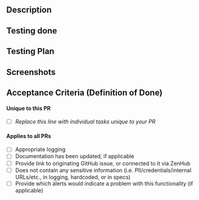 ## Description
<!-- Please explain the changes you made here. -->

## Testing done
<!-- Please explain local testing done, this can include
automated testing, manual testing, cross browser testing -->

## Testing Plan
<!-- Please explain testing planned this can include
automated testing, manual testing, cross browser testing -->

## Screenshots
<!-- Please provide screenshots of UI changes if applicable -->

## Acceptance Criteria (Definition of Done)

#### Unique to this PR
<!-- This would be a good place to include feature flag check item and info, specific dashboards and instrumentation check item and info -->
- [ ] _Replace this line with individual tasks unique to your PR_

#### Applies to all PRs

- [ ] Appropriate logging
- [ ] Documentation has been updated, if applicable
- [ ] Provide link to originating GitHub issue, or connected to it via ZenHub
- [ ] Does not contain any sensitive information (i.e. PII/credentials/internal URLs/etc., in logging, hardcoded, or in specs)
- [ ] Provide which alerts would indicate a problem with this functionality (if applicable)
